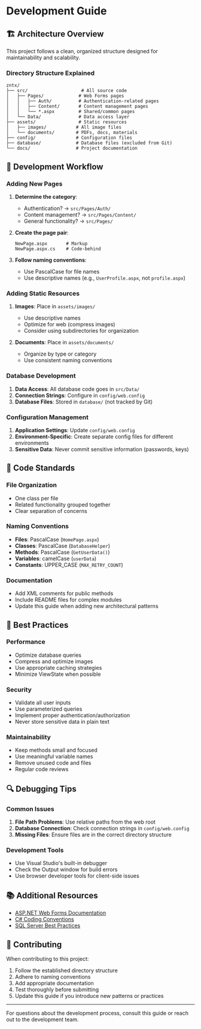# Development Guide

## 🏗️ Architecture Overview

This project follows a clean, organized structure designed for maintainability and scalability.

### Directory Structure Explained

```
zntx/
├── src/                    # All source code
│   ├── Pages/             # Web Forms pages
│   │   ├── Auth/          # Authentication-related pages
│   │   ├── Content/       # Content management pages
│   │   └── *.aspx         # Shared/common pages
│   └── Data/              # Data access layer
├── assets/                # Static resources
│   ├── images/           # All image files
│   └── documents/        # PDFs, docs, materials
├── config/               # Configuration files
├── database/             # Database files (excluded from Git)
└── docs/                 # Project documentation
```

## 🔧 Development Workflow

### Adding New Pages

1. **Determine the category**:
   - Authentication? → `src/Pages/Auth/`
   - Content management? → `src/Pages/Content/`
   - General functionality? → `src/Pages/`

2. **Create the page pair**:
   ```
   NewPage.aspx       # Markup
   NewPage.aspx.cs    # Code-behind
   ```

3. **Follow naming conventions**:
   - Use PascalCase for file names
   - Use descriptive names (e.g., `UserProfile.aspx`, not `profile.aspx`)

### Adding Static Resources

1. **Images**: Place in `assets/images/`
   - Use descriptive names
   - Optimize for web (compress images)
   - Consider using subdirectories for organization

2. **Documents**: Place in `assets/documents/`
   - Organize by type or category
   - Use consistent naming conventions

### Database Development

1. **Data Access**: All database code goes in `src/Data/`
2. **Connection Strings**: Configure in `config/web.config`
3. **Database Files**: Stored in `database/` (not tracked by Git)

### Configuration Management

1. **Application Settings**: Update `config/web.config`
2. **Environment-Specific**: Create separate config files for different environments
3. **Sensitive Data**: Never commit sensitive information (passwords, keys)

## 📝 Code Standards

### File Organization
- One class per file
- Related functionality grouped together
- Clear separation of concerns

### Naming Conventions
- **Files**: PascalCase (`HomePage.aspx`)
- **Classes**: PascalCase (`DatabaseHelper`)
- **Methods**: PascalCase (`GetUserData()`)
- **Variables**: camelCase (`userData`)
- **Constants**: UPPER_CASE (`MAX_RETRY_COUNT`)

### Documentation
- Add XML comments for public methods
- Include README files for complex modules
- Update this guide when adding new architectural patterns

## 🚀 Best Practices

### Performance
- Optimize database queries
- Compress and optimize images
- Use appropriate caching strategies
- Minimize ViewState when possible

### Security
- Validate all user inputs
- Use parameterized queries
- Implement proper authentication/authorization
- Never store sensitive data in plain text

### Maintainability
- Keep methods small and focused
- Use meaningful variable names
- Remove unused code and files
- Regular code reviews

## 🔍 Debugging Tips

### Common Issues
1. **File Path Problems**: Use relative paths from the web root
2. **Database Connection**: Check connection strings in `config/web.config`
3. **Missing Files**: Ensure files are in the correct directory structure

### Development Tools
- Use Visual Studio's built-in debugger
- Check the Output window for build errors
- Use browser developer tools for client-side issues

## 📚 Additional Resources

- [ASP.NET Web Forms Documentation](https://docs.microsoft.com/en-us/aspnet/web-forms/)
- [C# Coding Conventions](https://docs.microsoft.com/en-us/dotnet/csharp/programming-guide/inside-a-program/coding-conventions)
- [SQL Server Best Practices](https://docs.microsoft.com/en-us/sql/relational-databases/security/security-best-practices)

## 🤝 Contributing

When contributing to this project:

1. Follow the established directory structure
2. Adhere to naming conventions
3. Add appropriate documentation
4. Test thoroughly before submitting
5. Update this guide if you introduce new patterns or practices

---

For questions about the development process, consult this guide or reach out to the development team.
